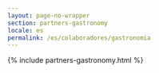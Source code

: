 ```yaml
---
layout: page-no-wrapper
section: partners-gastronomy
locale: es
permalink: /es/colaboradores/gastronomia
---
```


<div class="wrapper">
  {% include partners-gastronomy.html %}
</div>
